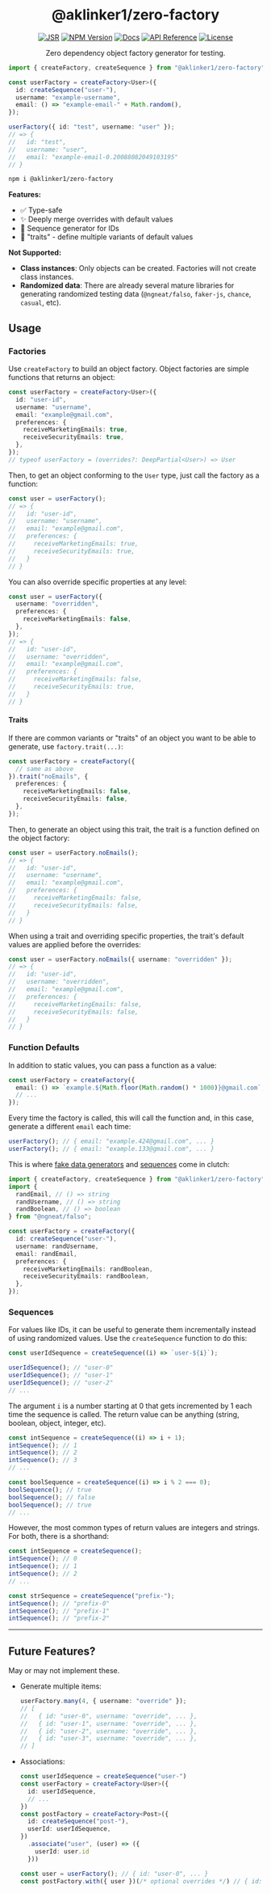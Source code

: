 <div align="center">
  
# @aklinker1/zero-factory

[![JSR](https://jsr.io/badges/@aklinker1/zero-factory)](https://jsr.io/@aklinker1/zero-factory) [![NPM Version](https://img.shields.io/npm/v/%40aklinker1%2Fzero-factory?logo=npm&labelColor=red&color=white)](https://www.npmjs.com/package/@aklinker1/zero-factory) [![Docs](https://img.shields.io/badge/Docs-blue?logo=readme&logoColor=white)](https://jsr.io/@aklinker1/zero-factory) [![API Reference](https://img.shields.io/badge/API%20Reference-blue?logo=readme&logoColor=white)](https://jsr.io/@aklinker1/zero-factory/doc) [![License](https://img.shields.io/npm/l/%40aklinker1%2Fzero-factory)](https://github.com/aklinker1/zero-factory/blob/main/LICENSE)

Zero dependency object factory generator for testing.

</div>

```ts
import { createFactory, createSequence } from "@aklinker1/zero-factory";

const userFactory = createFactory<User>({
  id: createSequence("user-"),
  username: "example-username",
  email: () => "example-email-" + Math.random(),
});

userFactory({ id: "test", username: "user" });
// => {
//   id: "test",
//   username: "user",
//   email: "example-email-0.20088082049103195"
// }
```

```sh
npm i @aklinker1/zero-factory
```

**Features:**

- ✅ Type-safe
- ✨ Deeply merge overrides with default values
- 🔢 Sequence generator for IDs
- 🎨 "traits" - define multiple variants of default values

**Not Supported:**

- **Class instances**: Only objects can be created. Factories will not create class instances.
- **Randomized data**: There are already several mature libraries for generating randomized testing data (`@ngneat/falso`, `faker-js`, `chance`, `casual`, etc).

## Usage

### Factories

Use `createFactory` to build an object factory. Object factories are simple functions that returns an object:

```ts
const userFactory = createFactory<User>({
  id: "user-id",
  username: "username",
  email: "example@gmail.com",
  preferences: {
    receiveMarketingEmails: true,
    receiveSecurityEmails: true,
  },
});
// typeof userFactory = (overrides?: DeepPartial<User>) => User
```

Then, to get an object conforming to the `User` type, just call the factory as a function:

```ts
const user = userFactory();
// => {
//   id: "user-id",
//   username: "username",
//   email: "example@gmail.com",
//   preferences: {
//     receiveMarketingEmails: true,
//     receiveSecurityEmails: true,
//   }
// }
```

You can also override specific properties at any level:

```ts
const user = userFactory({
  username: "overridden",
  preferences: {
    receiveMarketingEmails: false,
  },
});
// => {
//   id: "user-id",
//   username: "overridden",
//   email: "example@gmail.com",
//   preferences: {
//     receiveMarketingEmails: false,
//     receiveSecurityEmails: true,
//   }
// }
```

#### Traits

If there are common variants or "traits" of an object you want to be able to generate, use `factory.trait(...)`:

```ts
const userFactory = createFactory({
  // same as above
}).trait("noEmails", {
  preferences: {
    receiveMarketingEmails: false,
    receiveSecurityEmails: false,
  },
});
```

Then, to generate an object using this trait, the trait is a function defined on the object factory:

```ts
const user = userFactory.noEmails();
// => {
//   id: "user-id",
//   username: "username",
//   email: "example@gmail.com",
//   preferences: {
//     receiveMarketingEmails: false,
//     receiveSecurityEmails: false,
//   }
// }
```

When using a trait and overriding specific properties, the trait's default values are applied before the overrides:

```ts
const user = userFactory.noEmails({ username: "overridden" });
// => {
//   id: "user-id",
//   username: "overridden",
//   email: "example@gmail.com",
//   preferences: {
//     receiveMarketingEmails: false,
//     receiveSecurityEmails: false,
//   }
// }
```

### Function Defaults

In addition to static values, you can pass a function as a value:

```ts
const userFactory = createFactory({
  email: () => `example.${Math.floor(Math.random() * 1000)}@gmail.com`,
  // ...
});
```

Every time the factory is called, this will call the function and, in this case, generate a different `email` each time:

```ts
userFactory(); // { email: "example.424@gmail.com", ... }
userFactory(); // { email: "example.133@gmail.com", ... }
```

This is where [fake data generators](https://www.npmjs.com/search?q=fake%20data) and [sequences](#sequences) come in clutch:

```ts
import { createFactory, createSequence } from "@aklinker1/zero-factory";
import {
  randEmail, // () => string
  randUsername, // () => string
  randBoolean, // () => boolean
} from "@ngneat/falso";

const userFactory = createFactory({
  id: createSequence("user-"),
  username: randUsername,
  email: randEmail,
  preferences: {
    receiveMarketingEmails: randBoolean,
    receiveSecurityEmails: randBoolean,
  },
});
```

### Sequences

For values like IDs, it can be useful to generate them incrementally instead of using randomized values. Use the `createSequence` function to do this:

```ts
const userIdSequence = createSequence((i) => `user-${i}`);

userIdSequence(); // "user-0"
userIdSequence(); // "user-1"
userIdSequence(); // "user-2"
// ...
```

The argument `i` is a number starting at 0 that gets incremented by 1 each time the sequence is called. The return value can be anything (string, boolean, object, integer, etc).

```ts
const intSequence = createSequence((i) => i + 1);
intSequence(); // 1
intSequence(); // 2
intSequence(); // 3
// ...

const boolSequence = createSequence((i) => i % 2 === 0);
boolSequence(); // true
boolSequence(); // false
boolSequence(); // true
// ...
```

However, the most common types of return values are integers and strings. For both, there is a shorthand:

```ts
const intSequence = createSequence();
intSequence(); // 0
intSequence(); // 1
intSequence(); // 2
// ...

const strSequence = createSequence("prefix-");
intSequence(); // "prefix-0"
intSequence(); // "prefix-1"
intSequence(); // "prefix-2"
```

---

## Future Features?

May or may not implement these.

- Generate multiple items:
  ```ts
  userFactory.many(4, { username: "override" });
  // [
  //   { id: "user-0", username: "override", ... },
  //   { id: "user-1", username: "override", ... },
  //   { id: "user-2", username: "override", ... },
  //   { id: "user-3", username: "override", ... },
  // ]
  ```
- Associations:

  ```ts
  const userIdSequence = createSequence("user-")
  const userFactory = createFactory<User>({
    id: userIdSequence,
    // ...
  })
  const postFactory = createFactory<Post>({
    id: createSequence("post-"),
    userId: userIdSequence,
  })
    .associate("user", (user) => ({
      userId: user.id
    }))

  const user = userFactory(); // { id: "user-0", ... }
  const postFactory.with({ user })(/* optional overrides */) // { id: "post-0", userId: "user-0", ... }
  ```
